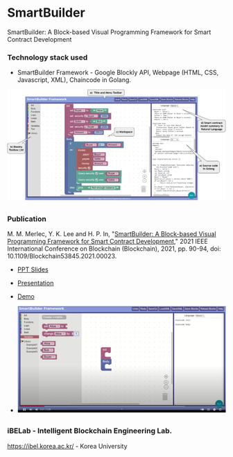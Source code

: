 # SmartBuilder
SmartBuilder: A Block-based Visual Programming Framework for Smart Contract Development


### Technology stack used

- SmartBuilder Framework - Google Blockly API, Webpage (HTML, CSS, Javascript, XML), Chaincode in Golang.

![SmartBuilder User Interface](https://github.com/mlecjm/SmartBuilder/blob/main/assets/img/SmartBuilder.png)


##
### Publication 
M. M. Merlec, Y. K. Lee and H. P. In, "[SmartBuilder: A Block-based Visual Programming Framework for Smart Contract Development](https://ieeexplore.ieee.org/document/9680565)," 2021 IEEE International Conference on Blockchain (Blockchain), 2021, pp. 90-94, doi: 10.1109/Blockchain53845.2021.00023.

- [PPT Slides](https://drive.google.com/file/d/13N4GoO_JxGzp_jdazuG92kneuoAsozdS/view?usp=sharing) 
- [Presentation](https://youtu.be/p5gWzTp5Xeg) 
- [Demo](https://youtu.be/PzaxFFpk_4M)


- [![SmartBuilder Demo](https://github.com/ibelab-ku/SmartBuilder/blob/main/assets/img/Demo.png)](https://youtu.be/PzaxFFpk_4M)

##
### iBELab - Intelligent Blockchain Engineering Lab.
https://ibel.korea.ac.kr/  -  Korea University
